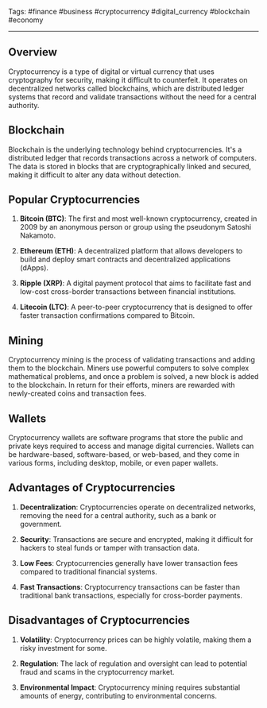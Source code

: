 Tags: #finance #business #cryptocurrency #digital_currency #blockchain #economy

---

## Overview

Cryptocurrency is a type of digital or virtual currency that uses cryptography for security, making it difficult to counterfeit. It operates on decentralized networks called blockchains, which are distributed ledger systems that record and validate transactions without the need for a central authority.

## Blockchain

Blockchain is the underlying technology behind cryptocurrencies. It's a distributed ledger that records transactions across a network of computers. The data is stored in blocks that are cryptographically linked and secured, making it difficult to alter any data without detection.

## Popular Cryptocurrencies

1.  **Bitcoin (BTC)**: The first and most well-known cryptocurrency, created in 2009 by an anonymous person or group using the pseudonym Satoshi Nakamoto.
    
2.  **Ethereum (ETH)**: A decentralized platform that allows developers to build and deploy smart contracts and decentralized applications (dApps).
    
3.  **Ripple (XRP)**: A digital payment protocol that aims to facilitate fast and low-cost cross-border transactions between financial institutions.
    
4.  **Litecoin (LTC)**: A peer-to-peer cryptocurrency that is designed to offer faster transaction confirmations compared to Bitcoin.
    

## Mining

Cryptocurrency mining is the process of validating transactions and adding them to the blockchain. Miners use powerful computers to solve complex mathematical problems, and once a problem is solved, a new block is added to the blockchain. In return for their efforts, miners are rewarded with newly-created coins and transaction fees.

## Wallets

Cryptocurrency wallets are software programs that store the public and private keys required to access and manage digital currencies. Wallets can be hardware-based, software-based, or web-based, and they come in various forms, including desktop, mobile, or even paper wallets.

## Advantages of Cryptocurrencies

1.  **Decentralization**: Cryptocurrencies operate on decentralized networks, removing the need for a central authority, such as a bank or government.
    
2.  **Security**: Transactions are secure and encrypted, making it difficult for hackers to steal funds or tamper with transaction data.
    
3.  **Low Fees**: Cryptocurrencies generally have lower transaction fees compared to traditional financial systems.
    
4.  **Fast Transactions**: Cryptocurrency transactions can be faster than traditional bank transactions, especially for cross-border payments.
    

## Disadvantages of Cryptocurrencies

1.  **Volatility**: Cryptocurrency prices can be highly volatile, making them a risky investment for some.
    
2.  **Regulation**: The lack of regulation and oversight can lead to potential fraud and scams in the cryptocurrency market.
    
3.  **Environmental Impact**: Cryptocurrency mining requires substantial amounts of energy, contributing to environmental concerns.